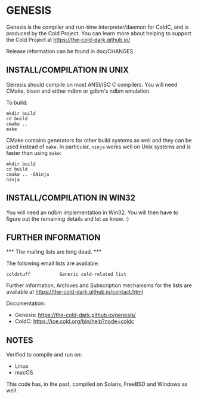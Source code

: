 # GENESIS

Genesis is the compiler and run-time interpreter/daemon for ColdC, and
is produced by the Cold Project.  You can learn more about helping to
support the Cold Project at https://the-cold-dark.github.io/

Release information can be found in doc/CHANGES.

## INSTALL/COMPILATION IN UNIX

Genesis should compile on most ANSI/ISO C compilers. You will need
CMake, bison and either ndbm or gdbm's ndbm emulation.

To build:

    mkdir build
    cd build
    cmake ..
    make

CMake contains generators for other build systems as well and they
can be used instead of `make`. In particular, `ninja` works well on
Unix systems and is faster than using `make`:

    mkdir build
    cd build
    cmake .. -GNinja
    ninja

## INSTALL/COMPILATION IN WIN32

You will need an ndbm implementation in Win32. You will then have to
figure out the remaining details and let us know. :)

## FURTHER INFORMATION

*** The mailing lists are long dead. ***

The following email lists are available:

    coldstuff           Generic cold-related list

Further information, Archives and Subscription mechanisms for the lists are
available at https://the-cold-dark.github.io/contact.html

Documentation:

* Genesis:     https://the-cold-dark.github.io/genesis/
* ColdC:       https://ice.cold.org/bin/help?node=coldc

## NOTES

Verified to compile and run on:

* Linux
* macOS

This code has, in the past, compiled on Solaris, FreeBSD and Windows
as well.
